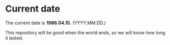 # Current date

The current date is **1986.04.15.** (YYYY.MM.DD.)

This repository will be good when the world ends, so we will know how long it lasted.